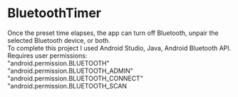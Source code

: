 # BluetoothTimer
Once the preset time elapses, the app can turn off Bluetooth, unpair the selected Bluetooth device, or both.\
To complete this project I used Android Studio, Java, Android Bluetooth API.\
Requires user permissions:\
"android.permission.BLUETOOTH"\
"android.permission.BLUETOOTH_ADMIN"\
"android.permission.BLUETOOTH_CONNECT"\
"android.permission.BLUETOOTH_SCAN
